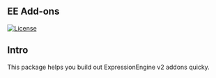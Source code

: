 ## EE Add-ons

[![License](https://poser.pugx.org/laravel/lumen-framework/license.svg)](https://packagist.org/packages/laravel/lumen-framework)


## Intro

This package helps you build out ExpressionEngine v2 addons quicky.


